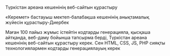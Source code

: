 Түркістан ареана кешенінің веб-сайтын құрастыру


 «Керемет» бастауыш мектеп-балабақша кешенінің анықтамалық жүйесін құрастыру-Диербек



Маған 100 пайыз жұмыс істейтін кодтарды генерацияла, қысқаша айтқанда, веб-даму бойынша тапсырма берді, Түркістан ареана кешенінің веб-сайтын құрастыру керек. Сен HTML, CSS, JS, PHP сияқты технологиялармен кодтарды генерациялауың керек
